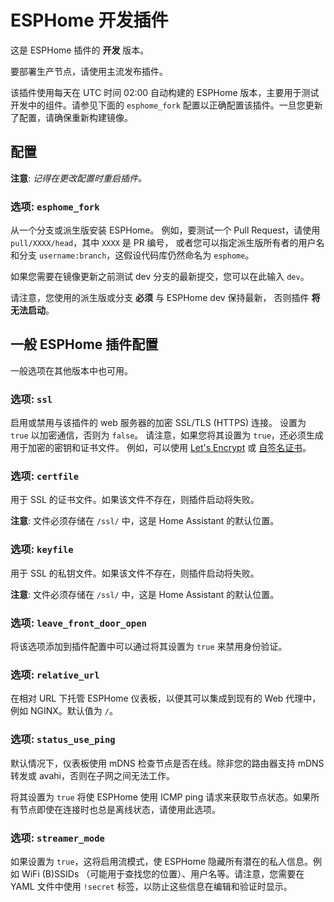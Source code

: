 # ESPHome 开发插件

这是 ESPHome 插件的 **开发** 版本。

要部署生产节点，请使用主流发布插件。

该插件使用每天在 UTC 时间 02:00 自动构建的 ESPHome 版本，主要用于测试开发中的组件。请参见下面的 `esphome_fork` 配置以正确配置该插件。一旦您更新了配置，请确保重新构建镜像。

## 配置

**注意**: _记得在更改配置时重启插件。_

### 选项: `esphome_fork`

从一个分支或派生版安装 ESPHome。
例如，要测试一个 Pull Request，请使用 `pull/XXXX/head`，其中 `XXXX` 是 PR 编号，
或者您可以指定派生版所有者的用户名和分支 `username:branch`，这假设代码库仍然命名为 `esphome`。

如果您需要在镜像更新之前测试 dev 分支的最新提交，您可以在此输入 `dev`。

请注意，您使用的派生版或分支 **必须** 与 ESPHome dev 保持最新，
否则插件 **将无法启动**。

## 一般 ESPHome 插件配置

一般选项在其他版本中也可用。

### 选项: `ssl`

启用或禁用与该插件的 web 服务器的加密 SSL/TLS (HTTPS) 连接。
设置为 `true` 以加密通信，否则为 `false`。
请注意，如果您将其设置为 `true`，还必须生成用于加密的密钥和证书文件。
例如，可以使用 [Let's Encrypt](https://www.home-assistant.io/addons/lets_encrypt/)
或 [自签名证书](https://www.home-assistant.io/docs/ecosystem/certificates/tls_self_signed_certificate/)。

### 选项: `certfile`

用于 SSL 的证书文件。如果该文件不存在，则插件启动将失败。

**注意**: 文件必须存储在 `/ssl/` 中，这是 Home Assistant 的默认位置。

### 选项: `keyfile`

用于 SSL 的私钥文件。如果该文件不存在，则插件启动将失败。

**注意**: 文件必须存储在 `/ssl/` 中，这是 Home Assistant 的默认位置。

### 选项: `leave_front_door_open`

将该选项添加到插件配置中可以通过将其设置为 `true` 来禁用身份验证。

### 选项: `relative_url`

在相对 URL 下托管 ESPHome 仪表板，以便其可以集成到现有的 Web 代理中，例如 NGINX。默认值为 `/`。

### 选项: `status_use_ping`

默认情况下，仪表板使用 mDNS 检查节点是否在线。除非您的路由器支持 mDNS 转发或 avahi，否则在子网之间无法工作。

将其设置为 `true` 将使 ESPHome 使用 ICMP ping 请求来获取节点状态。如果所有节点即使在连接时也总是离线状态，请使用此选项。

### 选项: `streamer_mode`

如果设置为 `true`，这将启用流模式，使 ESPHome 隐藏所有潜在的私人信息。例如 WiFi (B)SSIDs （可能用于查找您的位置）、用户名等。请注意，您需要在 YAML 文件中使用 `!secret` 标签，以防止这些信息在编辑和验证时显示。